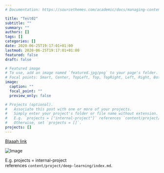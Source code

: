 ```yaml
---
# Documentation: https://sourcethemes.com/academic/docs/managing-content/

title: "Test02"
subtitle: ""
summary: ""
authors: []
tags: []
categories: []
date: 2020-06-25T19:17:01+01:00
lastmod: 2020-06-25T19:17:01+01:00
featured: false
draft: false

# Featured image
# To use, add an image named `featured.jpg/png` to your page's folder.
# Focal points: Smart, Center, TopLeft, Top, TopRight, Left, Right, BottomLeft, Bottom, BottomRight.
image:
  caption: ""
  focal_point: ""
  preview_only: false

# Projects (optional).
#   Associate this post with one or more of your projects.
#   Simply enter your project's folder or file name without extension.
#   E.g. `projects = ["internal-project"]` references `content/project/deep-learning/index.md`.
#   Otherwise, set `projects = []`.
projects: []
---
```


[Blaaah link](https://duckduckgo.com) 

![Image](/home/kai/Dev/ATF/static/img/side-bg.png) 

E.g. projects = internal-project    
references `content/project/deep-learning/index.md`.